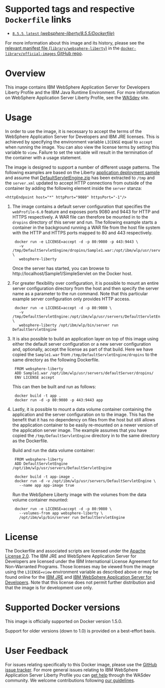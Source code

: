 # Supported tags and respective `Dockerfile` links

- [`8.5.5`, `latest` (*websphere-liberty/8.5.5/Dockerfile*)](https://github.com/WASdev/ci.docker/blob/f7c3cf46801e5748b6a9227a8c8e5ad3f544fc4a/websphere-liberty/8.5.5/Dockerfile)

For more information about this image and its history, please see the [relevant
manifest file
(`library/websphere-liberty`)](https://github.com/docker-library/official-images/blob/master/library/websphere-liberty)
in the [`docker-library/official-images` GitHub
repo](https://github.com/docker-library/official-images).

# Overview

This image contains IBM WebSphere Application Server for Developers Liberty
Profile and the IBM Java Runtime Environment. For more information on WebSphere
Application Server Liberty Profile, see the [WASdev][getting-started] site.

# Usage

In order to use the image, it is necessary to accept the terms of the WebSphere
Application Server for Developers and IBM JRE licenses. This is achieved by
specifying the environment variable `LICENSE` equal to `accept` when running the
image. You can also view the license terms by setting this variable to
`view`. Failure to set the variable will result in the termination of the
container with a usage statement.

The image is designed to support a number of different usage
patterns. The following examples are based on the Liberty [application
deployment sample][sample] and assume that
[DefaultServletEngine.zip][zip] has been extracted to `/tmp` and the
`server.xml` updated to accept HTTP connections from outside of the
container by adding the following element inside the `server` stanza:

    <httpEndpoint host="*" httpPort="9080" httpsPort="-1"/>

1. The image contains a default server configuration that specifies the
`webProfile-6.0` feature and exposes ports 9080 and 9443 for HTTP and HTTPS
respectively. A WAR file can therefore be mounted in to the `dropins` directory
of this server and run. The following example starts a container in the
background running a WAR file from the host file system with the HTTP and HTTPS
ports mapped to 80 and 443 respectively.

        docker run -e LICENSE=accept -d -p 80:9080 -p 443:9443 \
          -v /tmp/DefaultServletEngine/dropins/Sample1.war:/opt/ibm/wlp/usr/servers/defaultServer/dropins/Sample1.war \
          websphere-liberty

    Once the server has started, you can browse to
    http://localhost/Sample1/SimpleServlet on the Docker host.

2. For greater flexibility over configuration, it is possible to mount
an entire server configuration directory from the host and then
specify the server name as a parameter to the run command. Note that
this particular example server configuration only provides HTTP
access.

        docker run -e LICENSE=accept -d -p 80:9080 \
          -v /tmp/DefaultServletEngine:/opt/ibm/wlp/usr/servers/DefaultServletEngine \
          websphere-liberty /opt/ibm/wlp/bin/server run DefaultServletEngine
    
3. It is also possible to build an application layer on top of this image using
either the default server configuration or a new server configuration and,
optionally, accept the license as part of that build. Here we have copied the
`Sample1.war` from `/tmp/DefaultServletEngine/dropins` to the same directory as
the following Dockerfile.

        FROM websphere-liberty
        ADD Sample1.war /opt/ibm/wlp/usr/servers/defaultServer/dropins/
        ENV LICENSE accept

    This can then be built and run as follows:

        docker build -t app .
        docker run -d -p 80:9080 -p 443:9443 app

4. Lastly, it is possible to mount a data volume container containing the
application and the server configuration on to the image. This has the benefit
that it has no dependency on files from the host but still allows the
application container to be easily re-mounted on a newer version of the
application server image. The example assumes that you have copied the
`/tmp/DefaultServletEngine` directory in to the same directory as the
Dockerfile.

    Build and run the data volume container:
    
        FROM websphere-liberty
        ADD DefaultServletEngine /opt/ibm/wlp/usr/servers/DefaultServletEngine
    
        docker build -t app-image .
        docker run -d -v /opt/ibm/wlp/usr/servers/DefaultServletEngine \
          --name app app-image true
    
    Run the WebSphere Liberty image with the volumes from the data
    volume container mounted:

        docker run -e LICENSE=accept -d -p 80:9080 \
          --volumes-from app websphere-liberty \
          /opt/ibm/wlp/bin/server run DefaultServletEngine

[getting-started]: https://developer.ibm.com/wasdev/docs/category/getting-started/
[sample]: https://developer.ibm.com/wasdev/docs/article_appdeployment/
[zip]: https://www.ibm.com/developerworks/mydeveloperworks/blogs/wasdev/resource/DefaultServletEngine.zip

# License

The Dockerfile and associated scripts are licensed under the [Apache License
2.0][apache-license]. The IBM JRE and WebSphere Application Server for
Developers are licensed under the IBM International License Agreement for
Non-Warranted Programs. Those licenses may be viewed from the image using the
`LICENSE=view` environment variable as described above or may be found online
for the [IBM JRE][jre-license] and [IBM WebSphere Application Server for
Developers][liberty-license]. Note that this license does not permit further
distribution and that the image is for development use only.

[apache-license]: http://www.apache.org/licenses/LICENSE-2.0.html
[jre-license]: https://www14.software.ibm.com/cgi-bin/weblap/lap.pl?la_formnum=&li_formnum=L-EWOD-99YA4J&title=IBM%C2%AE+SDK%2C+Java+Technology+Edition%2C+Version+7+Release+1&l=en
[liberty-license]: https://public.dhe.ibm.com/ibmdl/export/pub/software/websphere/wasdev/downloads/wlp/8.5.5.3/lafiles/runtime/en.html

# Supported Docker versions

This image is officially supported on Docker version 1.5.0.

Support for older versions (down to 1.0) is provided on a best-effort basis.

# User Feedback

For issues relating specifically to this Docker image, please use the [GitHub
issue tracker][issues]. For more general issues relating to IBM WebSphere
Application Server Liberty Profile you can [get help][help] through the WASdev
community. We welcome contributions following [our guidelines][contributing].

[issues]: https://github.com/WASdev/ci.docker/issues
[help]: https://developer.ibm.com/wasdev/help/
[contributing]: https://github.com/WASdev/wasdev.github.io/blob/master/CONTRIBUTING.md
